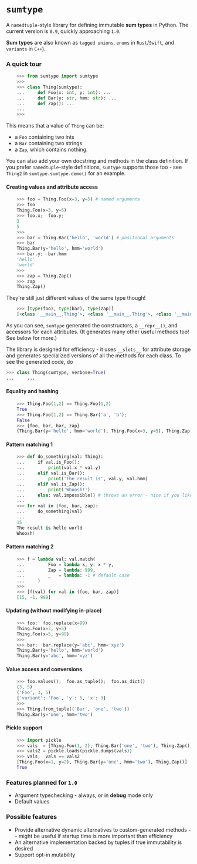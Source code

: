 # `sumtype`
A `namedtuple`-style library for defining immutable **sum types** in Python.
The current version is `0.9`, quickly approaching `1.0`.

**Sum types** are also known as `tagged unions`, `enums` in `Rust`/`Swift`, and `variants` in `C++`).

### A quick tour
```python
    >>> from sumtype import sumtype
    >>>
    >>> class Thing(sumtype):
    ...     def Foo(x: int, y: int): ...
    ...     def Bar(y: str, hmm: str): ...
    ...     def Zap(): ...
    ...
    >>>
```
This means that a value of `Thing` can be:
- a `Foo` containing two ints
- a `Bar` containing two strings
- a `Zap`, which contains nothing.

You can also add your own docstring and methods in the class definition.
If you prefer `namedtuple`-style definitions, `sumtype` supports those too - see `Thing2` in `sumtype.sumtype.demo()` for an example.

#### Creating values and attribute access
```python
    >>> foo = Thing.Foo(x=3, y=5) # named arguments
    >>> foo
    Thing.Foo(x=3, y=5)
    >>> foo.x;  foo.y;
    3
    5
    >>>
    >>> bar = Thing.Bar('hello', 'world') # positional arguments
    >>> bar
    Thing.Bar(y='hello', hmm='world')
    >>> bar.y;  bar.hmm
    'hello'
    'world'
    >>>
    >>> zap = Thing.Zap()
    >>> zap
    Thing.Zap()
```
They're still just different values of the same type though!
```python
    >>> [type(foo), type(bar), type(zap)]
    [<class '__main__.Thing'>, <class '__main__.Thing'>, <class '__main__.Thing'>]
```

As you can see, `sumtype` generated the constructors, a `__repr__()`, and accessors for each attributes.
(It generates many other useful methods too! See below for more.) 

The library is designed for efficiency - it uses `__slots__` for attribute storage
and generates specialized versions of all the methods for each class.
To see the generated code, do
```python
>>> class Thing(sumtype, verbose=True)
... 	... 
```

#### Equality and hashing
```python
    >>> Thing.Foo(1,2) == Thing.Foo(1,2)
    True
    >>> Thing.Foo(1,2) == Thing.Bar('a', 'b');
    False
    >>> {foo, bar, bar, zap}
    {Thing.Bar(y='hello', hmm='world'), Thing.Foo(x=3, y=5), Thing.Zap()}
```

#### Pattern matching 1
```python
    >>> def do_something(val: Thing):
    ...     if val.is_Foo():
    ...         print(val.x * val.y)
    ...     elif val.is_Bar():
    ...         print('The result is', val.y, val.hmm)
    ...     elif val.is_Zap():
    ...         print('Whoosh!')
    ...     else: val.impossible() # throws an error - nice if you like having all cases covered
    ...
    >>> for val in (foo, bar, zap):
    ...     do_something(val)
    ...
    15
    The result is hello world
    Whoosh!
```

#### Pattern matching 2
```python
    >>> f = lambda val: val.match(
    ...         Foo = lambda x, y: x * y,
    ...         Zap = lambda: 999,
    ...         _   = lambda: -1 # default case
    ...     )
    >>>
    >>> [f(val) for val in (foo, bar, zap)]
    [15, -1, 999]
```

#### Updating (without modifying in-place)
```python
    >>> foo;  foo.replace(x=99)
    Thing.Foo(x=3, y=5)
    Thing.Foo(x=5, y=99)
    >>>
    >>> bar;  bar.replace(y='abc', hmm='xyz')
    Thing.Bar(y='hello', hmm='world')
    Thing.Bar(y='abc', hmm='xyz')
```

#### Value access and conversions
```python
    >>> foo.values();  foo.as_tuple();  foo.as_dict()
    (3, 5)
    ('Foo', 3, 5)
    {'variant': 'Foo', 'y': 5, 'x': 3}
    >>>
    >>> Thing.from_tuple(('Bar', 'one', 'two'))
    Thing.Bar(y='one', hmm='two')
```

#### Pickle support
```python
    >>> import pickle
    >>> vals  = [Thing.Foo(1, 2), Thing.Bar('one', 'two'), Thing.Zap()]
    >>> vals2 = pickle.loads(pickle.dumps(vals))
    >>> vals;  vals == vals2
    [Thing.Foo(x=1, y=2), Thing.Bar(y='one', hmm='two'), Thing.Zap()]
    True
```

### Features planned for `1.0`
- Argument typechecking - always, or in __debug__ mode only
- Default values

### Possible features
- Provide alternative dynamic alternatives to custom-generated methods --
might be useful if startup time is more important than efficiency
- An alternative implementation backed by tuples if true immutability is desired
- Support opt-in mutability
